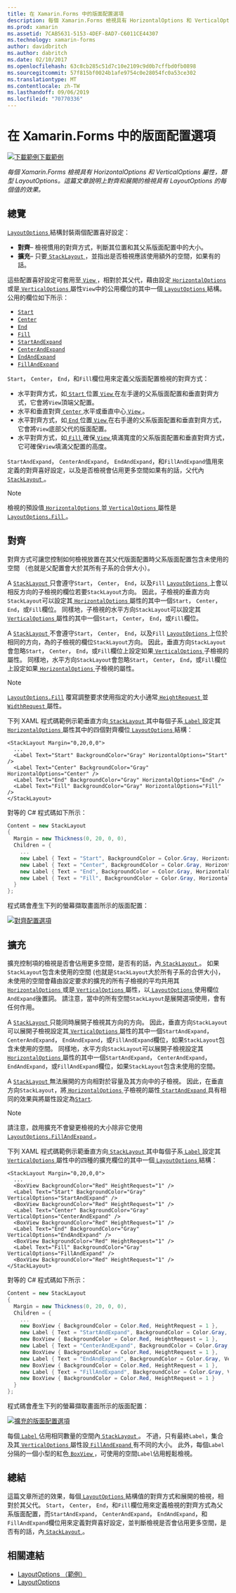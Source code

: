 ```yaml
---
title: 在 Xamarin.Forms 中的版面配置選項
description: 每個 Xamarin.Forms 檢視具有 HorizontalOptions 和 VerticalOptions 屬性，類型 LayoutOptions。 這篇文章說明上對齊和展開的檢視具有 LayoutOptions 的每個值的效果。
ms.prod: xamarin
ms.assetid: 7CAB5631-5153-4DEF-8AD7-C6011CE44307
ms.technology: xamarin-forms
author: davidbritch
ms.author: dabritch
ms.date: 02/10/2017
ms.openlocfilehash: 63c8cb285c51d7c10e2109c9d0b7cffbd0fb0898
ms.sourcegitcommit: 57f815bf0024b1afe9754c0e28054fc0a53ce302
ms.translationtype: MT
ms.contentlocale: zh-TW
ms.lasthandoff: 09/06/2019
ms.locfileid: "70770336"
---
```

# <a name="layout-options-in-xamarinforms"></a>在 Xamarin.Forms 中的版面配置選項

[![下載範例](~/media/shared/download.png)下載範例](https://docs.microsoft.com/samples/xamarin/xamarin-forms-samples/userinterface-layoutoptions)

_每個 Xamarin.Forms 檢視具有 HorizontalOptions 和 VerticalOptions 屬性，類型 LayoutOptions。這篇文章說明上對齊和展開的檢視具有 LayoutOptions 的每個值的效果。_

## <a name="overview"></a>總覽

[ `LayoutOptions` ](xref:Xamarin.Forms.LayoutOptions)結構封裝兩個配置喜好設定：

- **對齊**– 檢視慣用的對齊方式，判斷其位置和其父系版面配置中的大小。
- **擴充**– 只要[ `StackLayout` ](xref:Xamarin.Forms.StackLayout)，並指出是否檢視應該使用額外的空間，如果有的話。

這些配置喜好設定可套用至[ `View` ](xref:Xamarin.Forms.View)，相對於其父代，藉由設定[ `HorizontalOptions` ](xref:Xamarin.Forms.View.HorizontalOptions)或是[ `VerticalOptions` ](xref:Xamarin.Forms.View.VerticalOptions)屬性`View`中的公用欄位的其中一個[ `LayoutOptions` ](xref:Xamarin.Forms.LayoutOptions)結構。 公用的欄位如下所示：

- [`Start`](xref:Xamarin.Forms.LayoutOptions.Start)
- [`Center`](xref:Xamarin.Forms.LayoutOptions.Center)
- [`End`](xref:Xamarin.Forms.LayoutOptions.End)
- [`Fill`](xref:Xamarin.Forms.LayoutOptions.Fill)
- [`StartAndExpand`](xref:Xamarin.Forms.LayoutOptions.StartAndExpand)
- [`CenterAndExpand`](xref:Xamarin.Forms.LayoutOptions.CenterAndExpand)
- [`EndAndExpand`](xref:Xamarin.Forms.LayoutOptions.EndAndExpand)
- [`FillAndExpand`](xref:Xamarin.Forms.LayoutOptions.FillAndExpand)

`Start`， `Center`， `End`，和`Fill`欄位用來定義父版面配置檢視的對齊方式：

- 水平對齊方式，如[ `Start` ](xref:Xamarin.Forms.LayoutOptions.Start)位置[ `View` ](xref:Xamarin.Forms.View)在左手邊的父系版面配置和垂直對齊方式，它會將`View`頂端父配置。
- 水平和垂直對齊[ `Center` ](xref:Xamarin.Forms.LayoutOptions.Center)水平或垂直中心[ `View` ](xref:Xamarin.Forms.View)。
- 水平對齊方式，如[ `End` ](xref:Xamarin.Forms.LayoutOptions.End)位置[ `View` ](xref:Xamarin.Forms.View)在右手邊的父系版面配置和垂直對齊方式，它會將`View`底部父代的版面配置。
- 水平對齊方式，如[ `Fill` ](xref:Xamarin.Forms.LayoutOptions.Fill)確保[ `View` ](xref:Xamarin.Forms.View)填滿寬度的父系版面配置和垂直對齊方式，它可確保`View`填滿父配置的高度。

`StartAndExpand`， `CenterAndExpand`， `EndAndExpand`，和`FillAndExpand`值用來定義的對齊喜好設定，以及是否檢視會佔用更多空間如果有的話，父代內[ `StackLayout` ](xref:Xamarin.Forms.StackLayout)。

> [!NOTE]
> 檢視的預設值[ `HorizontalOptions` ](xref:Xamarin.Forms.View.HorizontalOptions)並[ `VerticalOptions` ](xref:Xamarin.Forms.View.VerticalOptions)屬性是[ `LayoutOptions.Fill` ](xref:Xamarin.Forms.LayoutOptions.Fill)。

<a name="alignment" />

## <a name="alignment"></a>對齊

對齊方式可讓您控制如何檢視放置在其父代版面配置時父系版面配置包含未使用的空間 （也就是父配置會大於其所有子系的合併大小）。

A [ `StackLayout` ](xref:Xamarin.Forms.StackLayout)只會遵守`Start`， `Center`， `End`，以及`Fill` [ `LayoutOptions` ](xref:Xamarin.Forms.LayoutOptions)上會以相反方向的子檢視的欄位若要`StackLayout`方向。 因此，子檢視的垂直方向`StackLayout`可以設定其[ `HorizontalOptions` ](xref:Xamarin.Forms.View.HorizontalOptions)屬性的其中一個`Start`， `Center`， `End`，或`Fill`欄位。 同樣地，子檢視的水平方向`StackLayout`可以設定其[ `VerticalOptions` ](xref:Xamarin.Forms.View.VerticalOptions)屬性的其中一個`Start`， `Center`， `End`，或`Fill`欄位。

A [ `StackLayout` ](xref:Xamarin.Forms.StackLayout)不會遵守`Start`， `Center`， `End`，以及`Fill` [ `LayoutOptions` ](xref:Xamarin.Forms.LayoutOptions)上位於相同的方向，為的子檢視的欄位`StackLayout`方向。 因此，垂直方向`StackLayout`會忽略`Start`， `Center`， `End`，或`Fill`欄位上設定如果[ `VerticalOptions` ](xref:Xamarin.Forms.View.VerticalOptions)子檢視的屬性。 同樣地，水平方向`StackLayout`會忽略`Start`， `Center`， `End`，或`Fill`欄位上設定如果[ `HorizontalOptions` ](xref:Xamarin.Forms.View.HorizontalOptions)子檢視的屬性。

> [!NOTE]
> [`LayoutOptions.Fill`](xref:Xamarin.Forms.LayoutOptions.Fill) 覆寫調整要求使用指定的大小通常[ `HeightRequest` ](xref:Xamarin.Forms.VisualElement.HeightRequest)並[ `WidthRequest` ](xref:Xamarin.Forms.VisualElement.WidthRequest)屬性。

下列 XAML 程式碼範例示範垂直方向[ `StackLayout` ](xref:Xamarin.Forms.StackLayout)其中每個子系[ `Label` ](xref:Xamarin.Forms.Label)設定其[ `HorizontalOptions` ](xref:Xamarin.Forms.View.HorizontalOptions)屬性其中的四個對齊欄位[ `LayoutOptions` ](xref:Xamarin.Forms.LayoutOptions)結構：

```xaml
<StackLayout Margin="0,20,0,0">
  ...
  <Label Text="Start" BackgroundColor="Gray" HorizontalOptions="Start" />
  <Label Text="Center" BackgroundColor="Gray" HorizontalOptions="Center" />
  <Label Text="End" BackgroundColor="Gray" HorizontalOptions="End" />
  <Label Text="Fill" BackgroundColor="Gray" HorizontalOptions="Fill" />
</StackLayout>
```

對等的 C# 程式碼如下所示：

```csharp
Content = new StackLayout
{
  Margin = new Thickness(0, 20, 0, 0),
  Children = {
    ...
    new Label { Text = "Start", BackgroundColor = Color.Gray, HorizontalOptions = LayoutOptions.Start },
    new Label { Text = "Center", BackgroundColor = Color.Gray, HorizontalOptions = LayoutOptions.Center },
    new Label { Text = "End", BackgroundColor = Color.Gray, HorizontalOptions = LayoutOptions.End },
    new Label { Text = "Fill", BackgroundColor = Color.Gray, HorizontalOptions = LayoutOptions.Fill }
  }
};
```

程式碼會產生下列的螢幕擷取畫面所示的版面配置：

[![](layout-options-images/alignment.png "對齊配置選項")](layout-options-images/alignment-large.png#lightbox "對齊配置選項")

<a name="expansion" />

## <a name="expansion"></a>擴充

擴充控制項的檢視是否會佔用更多空間，是否有的話，內[ `StackLayout` ](xref:Xamarin.Forms.StackLayout)。 如果`StackLayout`包含未使用的空間 (也就是`StackLayout`大於所有子系的合併大小)，未使用的空間會藉由設定要求的擴充的所有子檢視的平均共用其[ `HorizontalOptions` ](xref:Xamarin.Forms.View.HorizontalOptions)或是[ `VerticalOptions` ](xref:Xamarin.Forms.View.VerticalOptions)屬性，以[ `LayoutOptions` ](xref:Xamarin.Forms.LayoutOptions)使用欄位`AndExpand`後置詞。 請注意，當中的所有空間`StackLayout`是展開選項使用，會有任何作用。

A [ `StackLayout` ](xref:Xamarin.Forms.StackLayout)只能同時展開子檢視其方向的方向。 因此，垂直方向`StackLayout`可以展開子檢視設定其[ `VerticalOptions` ](xref:Xamarin.Forms.View.VerticalOptions)屬性的其中一個`StartAndExpand`， `CenterAndExpand`， `EndAndExpand`，或`FillAndExpand`欄位，如果`StackLayout`包含未使用的空間。 同樣地，水平方向`StackLayout`可以展開子檢視設定其[ `HorizontalOptions` ](xref:Xamarin.Forms.View.HorizontalOptions)屬性的其中一個`StartAndExpand`， `CenterAndExpand`， `EndAndExpand`，或`FillAndExpand`欄位，如果`StackLayout`包含未使用的空間。

A [ `StackLayout` ](xref:Xamarin.Forms.StackLayout)無法展開的方向相對於容量及其方向中的子檢視。 因此，在垂直方向`StackLayout`，將[ `HorizontalOptions` ](xref:Xamarin.Forms.View.HorizontalOptions)子檢視的屬性[ `StartAndExpand` ](xref:Xamarin.Forms.LayoutOptions.StartAndExpand)具有相同的效果與將屬性設定為[`Start`](xref:Xamarin.Forms.LayoutOptions.Start).

> [!NOTE]
> 請注意，啟用擴充不會變更檢視的大小除非它使用[ `LayoutOptions.FillAndExpand` ](xref:Xamarin.Forms.LayoutOptions.FillAndExpand)。

下列 XAML 程式碼範例示範垂直方向[ `StackLayout` ](xref:Xamarin.Forms.StackLayout)其中每個子系[ `Label` ](xref:Xamarin.Forms.Label)設定其[ `VerticalOptions` ](xref:Xamarin.Forms.View.VerticalOptions)屬性中的四種的擴充欄位的其中一個[ `LayoutOptions` ](xref:Xamarin.Forms.LayoutOptions)結構：

```xaml
<StackLayout Margin="0,20,0,0">
  ...
  <BoxView BackgroundColor="Red" HeightRequest="1" />
  <Label Text="Start" BackgroundColor="Gray" VerticalOptions="StartAndExpand" />
  <BoxView BackgroundColor="Red" HeightRequest="1" />
  <Label Text="Center" BackgroundColor="Gray" VerticalOptions="CenterAndExpand" />
  <BoxView BackgroundColor="Red" HeightRequest="1" />
  <Label Text="End" BackgroundColor="Gray" VerticalOptions="EndAndExpand" />
  <BoxView BackgroundColor="Red" HeightRequest="1" />
  <Label Text="Fill" BackgroundColor="Gray" VerticalOptions="FillAndExpand" />
  <BoxView BackgroundColor="Red" HeightRequest="1" />
</StackLayout>
```

對等的 C# 程式碼如下所示：

```csharp
Content = new StackLayout
{
  Margin = new Thickness(0, 20, 0, 0),
  Children = {
    ...
    new BoxView { BackgroundColor = Color.Red, HeightRequest = 1 },
    new Label { Text = "StartAndExpand", BackgroundColor = Color.Gray, VerticalOptions = LayoutOptions.StartAndExpand },
    new BoxView { BackgroundColor = Color.Red, HeightRequest = 1 },
    new Label { Text = "CenterAndExpand", BackgroundColor = Color.Gray, VerticalOptions = LayoutOptions.CenterAndExpand },
    new BoxView { BackgroundColor = Color.Red, HeightRequest = 1 },
    new Label { Text = "EndAndExpand", BackgroundColor = Color.Gray, VerticalOptions = LayoutOptions.EndAndExpand },
    new BoxView { BackgroundColor = Color.Red, HeightRequest = 1 },
    new Label { Text = "FillAndExpand", BackgroundColor = Color.Gray, VerticalOptions = LayoutOptions.FillAndExpand },
    new BoxView { BackgroundColor = Color.Red, HeightRequest = 1 }
  }
};
```

程式碼會產生下列的螢幕擷取畫面所示的版面配置：

[![](layout-options-images/expansion.png "擴充的版面配置選項")](layout-options-images/expansion-large.png#lightbox "擴充版面配置選項")

每個[ `Label` ](xref:Xamarin.Forms.Label)佔用相同數量的空間內[ `StackLayout` ](xref:Xamarin.Forms.StackLayout)。 不過，只有最終`Label`，集合及其[ `VerticalOptions` ](xref:Xamarin.Forms.View.VerticalOptions)屬性設[ `FillAndExpand` ](xref:Xamarin.Forms.LayoutOptions.FillAndExpand)有不同的大小。 此外，每個`Label`分隔的一個小型的紅色[ `BoxView` ](xref:Xamarin.Forms.BoxView)，可使用的空間`Label`佔用輕鬆檢視。

## <a name="summary"></a>總結

這篇文章所述的效果，每個[ `LayoutOptions` ](xref:Xamarin.Forms.LayoutOptions)結構值的對齊方式和展開的檢視，相對於其父代。 `Start`， `Center`， `End`，和`Fill`欄位用來定義檢視的對齊方式為父系版面配置，而`StartAndExpand`， `CenterAndExpand`， `EndAndExpand`，和`FillAndExpand`欄位用來定義對齊喜好設定，並判斷檢視是否會佔用更多空間，是否有的話，內[ `StackLayout` ](xref:Xamarin.Forms.StackLayout)。

## <a name="related-links"></a>相關連結

- [LayoutOptions （範例）](https://docs.microsoft.com/samples/xamarin/xamarin-forms-samples/userinterface-layoutoptions)
- [LayoutOptions](xref:Xamarin.Forms.LayoutOptions)
